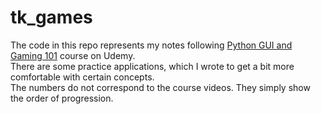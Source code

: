 # tk_games
The code in this repo represents my notes following [Python GUI and Gaming 101](https://www.udemy.com/pythongui/) course on Udemy.  
There are some practice applications, which I wrote to get a bit more comfortable with certain concepts.  
The numbers do not correspond to the course videos.  They simply show the order of progression.

